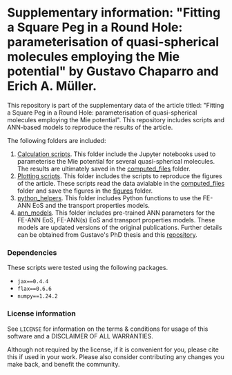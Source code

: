 # Supplementary information: "Fitting a Square Peg in a Round Hole: parameterisation of quasi-spherical molecules employing the Mie potential" by Gustavo Chaparro and Erich A. Müller.

This repository is part of the supplementary data of the article titled: "Fitting a Square Peg in a Round Hole: parameterisation of quasi-spherical molecules employing the Mie potential". This repository includes scripts and ANN-based models to reproduce the results of the article.

The following folders are included:
1. [Calculation scripts](./1_calculation_scripts). This folder include the Jupyter notebooks used to parameterise the Mie potential for several quasi-spherical molecules. The results are ultimately saved in the [computed_files](./computed_files/) folder.
1. [Plotting scripts](./2_plotting_scripts/). This folder includes the scripts to reproduce the figures of the article. These scripts read the data avialable in the [computed_files](./computed_files/) folder and save the figures in the [figures](./figures/) folder.
1. [python_helpers](./python_helpers/). This folder includes Python functions to use the FE-ANN EoS and the transport properties models.
1. [ann_models](./ann_models). This folder includes pre-trained ANN parameters for the FE-ANN EoS, FE-ANN(s) EoS and transport properties models. These models are updated versions of the original publications. Further details can be obtained from Gustavo's PhD thesis and this [repository](https://github.com/gustavochm/Chaparro-PhD-Thesis).

### Dependencies

These scripts were tested using the following packages.
- `jax==0.4.4`
- `flax==0.6.6`
- `numpy==1.24.2`

### License information

See ``LICENSE`` for information on the terms & conditions for usage of this software and a DISCLAIMER OF ALL WARRANTIES.

Although not required by the license, if it is convenient for you, please cite this if used in your work. Please also consider contributing any changes you make back, and benefit the community.
